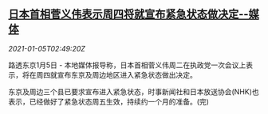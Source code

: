 <!--1609815348000-->
[日本首相菅义伟表示周四将就宣布紧急状态做决定--媒体](https://cn.reuters.com/article/japan-pm-emergency-pending-0105-tues-idCNKBS29A098)
------

<div><i>2021-01-05T02:49:20Z</i></div><p>路透东京1月5日 - 本地媒体报导称，日本首相菅义伟周二在执政党一次会议上表示，将在周四就宣布东京及周边地区进入紧急状态做出决定。</p><p>东京及周边三个县已要求宣布进入紧急状态，时事新闻社和日本放送协会(NHK)也表示，已经做好了紧急状态周五生效，持续约一个月的准备。(完)</p>
